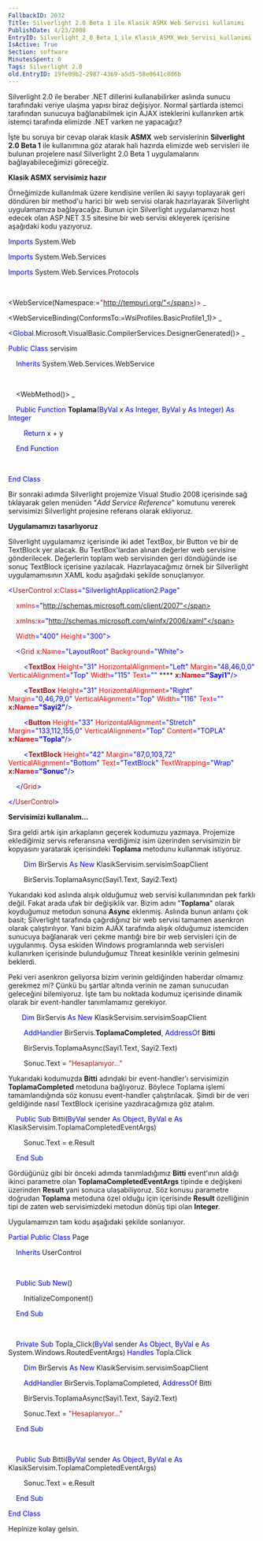 ```yaml
---
FallbackID: 2032
Title: Silverlight 2.0 Beta 1 ile Klasik ASMX Web Servisi kullanımı
PublishDate: 4/23/2008
EntryID: Silverlight_2_0_Beta_1_ile_Klasik_ASMX_Web_Servisi_kullanimi
IsActive: True
Section: software
MinutesSpent: 0
Tags: Silverlight 2.0
old.EntryID: 19fe09b2-2987-4369-a5d5-58e0641c8d6b
---
```

Silverlight 2.0 ile beraber .NET dillerini kullanabilirker aslında
sunucu tarafındaki veriye ulaşma yapısı biraz değişiyor. Normal
şartlarda istemci tarafından sunucuya bağlanabilmek için AJAX
isteklerini kullanırken artık istemci tarafında elimizde .NET varken ne
yapacağız?

İşte bu soruya bir cevap olarak klasik **ASMX** web servislerinin
**Silverlight 2.0 Beta 1** ile kullanımına göz atarak hali hazırda
elimizde web servisleri ile bulunan projelere nasıl Silverlight 2.0 Beta
1 uygulamalarını bağlayabileceğimizi göreceğiz.

**Klasik ASMX servisimiz hazır**

Örneğimizde kullanılmak üzere kendisine verilen iki sayıyı toplayarak
geri döndüren bir method'u harici bir web servisi olarak hazırlayarak
Silverlight uygulamamıza bağlayacağız. Bunun için Silverlight
uygulamamızı host edecek olan ASP.NET 3.5 sitesine bir web servisi
ekleyerek içerisine aşağıdaki kodu yazıyoruz.

<span style="color: blue;">Imports</span> System.Web

<span style="color: blue;">Imports</span> System.Web.Services

<span style="color: blue;">Imports</span> System.Web.Services.Protocols

 

\<WebService(Namespace:=<span
style="color: #a31515;">"http://tempuri.org/"</span>)\> \_

\<WebServiceBinding(ConformsTo:=WsiProfiles.BasicProfile1\_1)\> \_

\<<span
style="color: blue;">Global</span>.Microsoft.VisualBasic.CompilerServices.DesignerGenerated()\>
\_

<span style="color: blue;">Public</span> <span
style="color: blue;">Class</span> servisim

    <span style="color: blue;">Inherits</span>
System.Web.Services.WebService

 

    \<WebMethod()\> \_

    <span style="color: blue;">Public</span> <span
style="color: blue;">Function</span> **Toplama**(<span
style="color: blue;">ByVal</span> x <span style="color: blue;">As</span>
<span style="color: blue;">Integer</span>, <span
style="color: blue;">ByVal</span> y <span style="color: blue;">As</span>
<span style="color: blue;">Integer</span>) <span
style="color: blue;">As</span> <span style="color: blue;">Integer</span>

        <span style="color: blue;">Return</span> x + y

    <span style="color: blue;">End</span> <span
style="color: blue;">Function</span>

 

<span style="color: blue;">End</span> <span
style="color: blue;">Class</span>

Bir sonraki adımda Silverlight projemize Visual Studio 2008 içerisinde
sağ tıklayarak gelen menüden "*Add Service Reference*" komutunu vererek
servisimizi Silverlight projesine referans olarak ekliyoruz.

**Uygulamamızı tasarlıyoruz**

Silverlight uygulamamız içerisinde iki adet TextBox, bir Button ve bir
de TextBlock yer alacak. Bu TextBox'lardan alınan değerler web servisine
gönderilecek. Değerlerin toplam web servisinden geri döndüğünde ise
sonuç TextBlock içerisine yazılacak. Hazırlayacağımız örnek bir
Silverlight uygulamamısının XAML kodu aşağıdaki şekilde sonuçlanıyor.

<span style="color: blue;">\<</span><span
style="color: #a31515;">UserControl</span> <span
style="color: #a31515;">x</span><span style="color: blue;">:</span><span
style="color: red;">Class</span><span
style="color: blue;">="SilverlightApplication2.Page"</span>

    <span style="color: red;">xmlns</span><span
style="color: blue;">="http://schemas.microsoft.com/client/2007"</span>

    <span style="color: #a31515;">xmlns</span><span
style="color: blue;">:</span><span style="color: red;">x</span><span
style="color: blue;">="http://schemas.microsoft.com/winfx/2006/xaml"</span>

    <span style="color: red;">Width</span><span
style="color: blue;">="400"</span> <span
style="color: red;">Height</span><span
style="color: blue;">="300"\></span>

    <span style="color: blue;">\<</span><span
style="color: #a31515;">Grid</span> <span
style="color: #a31515;">x</span><span style="color: blue;">:</span><span
style="color: red;">Name</span><span
style="color: blue;">="LayoutRoot"</span> <span
style="color: red;">Background</span><span
style="color: blue;">="White"\></span>

        <span style="color: blue;">\<</span><span
style="color: #a31515;">**TextBox**</span> <span
style="color: red;">Height</span><span style="color: blue;">="31"</span>
<span style="color: red;">HorizontalAlignment</span><span
style="color: blue;">="Left"</span> <span
style="color: red;">Margin</span><span
style="color: blue;">="48,46,0,0"</span> <span
style="color: red;">VerticalAlignment</span><span
style="color: blue;">="Top"</span> <span
style="color: red;">Width</span><span style="color: blue;">="115"</span>
<span style="color: red;">Text</span><span
style="color: blue;">=""</span> **** <span
style="color: #a31515;">**x**</span><span
style="color: blue;">**:**</span><span
style="color: red;">**Name**</span><span
style="color: blue;">**="Sayi1"**/\></span>

        <span style="color: blue;">\<</span><span
style="color: #a31515;">**TextBox**</span> <span
style="color: red;">Height</span><span style="color: blue;">="31"</span>
<span style="color: red;">HorizontalAlignment</span><span
style="color: blue;">="Right"</span> <span
style="color: red;">Margin</span><span
style="color: blue;">="0,46,79,0"</span> <span
style="color: red;">VerticalAlignment</span><span
style="color: blue;">="Top"</span> <span
style="color: red;">Width</span><span style="color: blue;">="116"</span>
<span style="color: red;">Text</span><span
style="color: blue;">=""</span> <span style="color: #a31515;">
**x**</span><span style="color: blue;">**:**</span><span
style="color: red;">**Name**</span><span
style="color: blue;">**="Sayi2"**/\></span>

        <span style="color: blue;">\<</span><span
style="color: #a31515;">**Button**</span> <span
style="color: red;">Height</span><span style="color: blue;">="33"</span>
<span style="color: red;">HorizontalAlignment</span><span
style="color: blue;">="Stretch"</span> <span
style="color: red;">Margin</span><span
style="color: blue;">="133,112,155,0"</span> <span
style="color: red;">VerticalAlignment</span><span
style="color: blue;">="Top"</span> <span
style="color: red;">Content</span><span
style="color: blue;">="TOPLA"</span> <span style="color: #a31515;">
**x**</span><span style="color: blue;">**:**</span><span
style="color: red;">**Name**</span><span
style="color: blue;">**="Topla"**/\></span>

        <span style="color: blue;">\<</span><span
style="color: #a31515;">**TextBlock**</span> <span
style="color: red;">Height</span><span style="color: blue;">="42"</span>
<span style="color: red;">Margin</span><span
style="color: blue;">="87,0,103,72"</span> <span
style="color: red;">VerticalAlignment</span><span
style="color: blue;">="Bottom"</span> <span
style="color: red;">Text</span><span
style="color: blue;">="TextBlock"</span> <span
style="color: red;">TextWrapping</span><span
style="color: blue;">="Wrap"</span> <span style="color: #a31515;">
**x**</span><span style="color: blue;">**:**</span><span
style="color: red;">**Name**</span><span
style="color: blue;">**="Sonuc"**/\></span>

    <span style="color: blue;">\</</span><span
style="color: #a31515;">Grid</span><span style="color: blue;">\></span>

<span style="color: blue;">\</</span><span
style="color: #a31515;">UserControl</span><span
style="color: blue;">\></span>

**Servisimizi kullanalım...**

Sıra geldi artık işin arkaplanın geçerek kodumuzu yazmaya. Projemize
eklediğimiz servis referansına verdiğimiz isim üzerinden servisimizin
bir kopyasını yaratarak içerisindeki **Toplama** metodunu kullanmak
istiyoruz.

        <span style="color: blue;">Dim</span> BirServis <span
style="color: blue;">As</span> <span style="color: blue;">New</span>
KlasikServisim.servisimSoapClient

        BirServis.ToplamaAsync(Sayi1.Text, Sayi2.Text)

Yukarıdaki kod aslında alışık olduğumuz web servisi kullanımından pek
farklı değil. Fakat arada ufak bir değişiklik var. Bizim adını
"**Toplama**" olarak koyduğumuz metodun sonuna **Async** eklenmiş.
Aslında bunun anlamı çok basit; Silverlight tarafında çağırdığınız bir
web servisi tamamen asenkron olarak çalıştırılıyor. Yani bizim AJAX
tarafında alışık olduğumuz istemciden sunucuya bağlanarak veri çekme
mantığı bire bir web servisleri için de uygulanmış. Oysa eskiden Windows
programlarında web servisleri kullanırken içerisinde bulunduğumuz Threat
kesinlikle verinin gelmesini beklerdi.

Peki veri asenkron geliyorsa bizim verinin geldiğinden haberdar olmamız
gerekmez mi? Çünkü bu şartlar altında verinin ne zaman sunucudan
geleceğini bilemiyoruz. İşte tam bu noktada kodumuz içerisinde dinamik
olarak bir event-handler tanımlamamız gerekiyor.

       <span style="color: blue;">Dim</span> BirServis <span
style="color: blue;">As</span> <span style="color: blue;">New</span>
KlasikServisim.servisimSoapClient

        <span style="color: blue;">AddHandler</span>
BirServis.**ToplamaCompleted**, <span
style="color: blue;">AddressOf</span> **Bitti**

        BirServis.ToplamaAsync(Sayi1.Text, Sayi2.Text)

        Sonuc.Text = <span
style="color: #a31515;">"Hesaplanıyor..."</span>

Yukarıdaki kodumuzda **Bitti** adındaki bir event-handler'ı servisimizin
**ToplamaCompleted** metoduna bağlıyoruz. Böylece Toplama işlemi
tamamlandığında söz konusu event-handler çalıştırılacak. Şimdi bir de
veri geldiğinde nasıl TextBlock içerisine yazdıracağımıza göz atalım.

    <span style="color: blue;">Public</span> <span
style="color: blue;">Sub</span> Bitti(<span
style="color: blue;">ByVal</span> sender <span
style="color: blue;">As</span> <span style="color: blue;">Object</span>,
<span style="color: blue;">ByVal</span> e <span
style="color: blue;">As</span> KlasikServisim.ToplamaCompletedEventArgs)

        Sonuc.Text = e.Result

    <span style="color: blue;">End</span> <span
style="color: blue;">Sub</span>

Gördüğünüz gibi bir önceki adımda tanımladığımız **Bitti** event'ının
aldığı ikinci parametre olan **ToplamaCompletedEventArgs** tipinde e
değişkeni üzerinden **Result** yani sonuca ulaşabiliyoruz. Söz konusu
parametre doğrudan **Toplama** metoduna özel olduğu için içerisinde
**Result** özelliğinin tipi de zaten web servisimizdeki metodun dönüş
tipi olan **Integer**.

Uygulamamızın tam kodu aşağıdaki şekilde sonlanıyor.

<span style="color: blue;">Partial</span> <span
style="color: blue;">Public</span> <span
style="color: blue;">Class</span> Page

    <span style="color: blue;">Inherits</span> UserControl

 

    <span style="color: blue;">Public</span> <span
style="color: blue;">Sub</span> <span style="color: blue;">New</span>()

        InitializeComponent()

    <span style="color: blue;">End</span> <span
style="color: blue;">Sub</span>

 

    <span style="color: blue;">Private</span> <span
style="color: blue;">Sub</span> Topla\_Click(<span
style="color: blue;">ByVal</span> sender <span
style="color: blue;">As</span> <span style="color: blue;">Object</span>,
<span style="color: blue;">ByVal</span> e <span
style="color: blue;">As</span> System.Windows.RoutedEventArgs) <span
style="color: blue;">Handles</span> Topla.Click

        <span style="color: blue;">Dim</span> BirServis <span
style="color: blue;">As</span> <span style="color: blue;">New</span>
KlasikServisim.servisimSoapClient

        <span style="color: blue;">AddHandler</span>
BirServis.ToplamaCompleted, <span style="color: blue;">AddressOf</span>
Bitti

        BirServis.ToplamaAsync(Sayi1.Text, Sayi2.Text)

        Sonuc.Text = <span
style="color: #a31515;">"Hesaplanıyor..."</span>

    <span style="color: blue;">End</span> <span
style="color: blue;">Sub</span>

 

    <span style="color: blue;">Public</span> <span
style="color: blue;">Sub</span> Bitti(<span
style="color: blue;">ByVal</span> sender <span
style="color: blue;">As</span> <span style="color: blue;">Object</span>,
<span style="color: blue;">ByVal</span> e <span
style="color: blue;">As</span> KlasikServisim.ToplamaCompletedEventArgs)

        Sonuc.Text = e.Result

    <span style="color: blue;">End</span> <span
style="color: blue;">Sub</span>

<span style="color: blue;">End</span> <span
style="color: blue;">Class</span>

Hepinize kolay gelsin.


